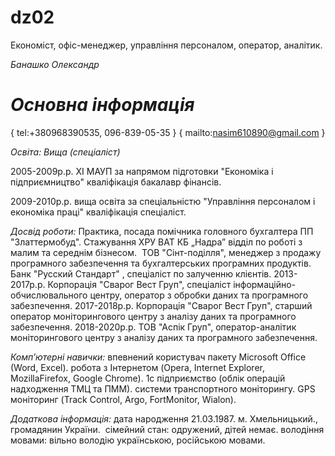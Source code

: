 # dz02
Економіст, офіс-менеджер, управління персоналом, оператор, аналітик.

*Банашко Олександр* 

*Основна інформація*
==================
{ tel:+380968390535, 096-839-05-35 }
{ mailto:nasim610890@gmail.com }

*Освіта: Вища (спеціаліст)*
<p>2005-2009р.р. ХІ МАУП за напрямом підготовки "Економіка і підприємництво" кваліфікація бакалавр фінансів.</p>
<p>2009-2010р.р. вища освіта за спеціальністю "Управління персоналом і економіка праці" кваліфікація спеціаліст.
</p>

*Досвід роботи:*
 Практика, посада помічника головного бухгалтера ПП "Златтермобуд".
 Стажування ХРУ ВАТ КБ „Надра” відділ по роботі з малим та середнім бізнесом. 
 ТОВ "Сінт-поділля", менеджер з продажу програмного забезпечення та бухгалтерських програмних продуктів.
 Банк "Русский Стандарт" , спеціаліст по залученню клієнтів.
 2013-2017р.р. Корпорація "Сварог Вест Груп", спеціаліст інформаційно-обчислювального центру, оператор з обробки даних та програмного забезпечення.
 2017-2018р.р. Корпорація "Сварог Вест Груп", старший оператор моніторингового центру з аналізу даних та програмного забезпечення.
 2018-2020р.р. ТОВ "Аспік Груп", оператор-аналітик моніторингового центру з аналізу даних та програмного забезпечення.

*Комп’ютерні навички:*
 впевнений користувач пакету Microsoft Office (Word, Excel).
 робота з Інтернетом (Opera, Internet Explorer, MozillaFirefox, Google Chrome).
 1с підприємство (облік операцій надходження ТМЦ та ПММ). 
 системи транспортного моніторингу. GPS моніторинг (Track Control, Argo, FortMonitor, Wialon).

*Додаткова інформація:*
 дата народження 21.03.1987. м. Хмельницький., громадянин України. 
 сімейний стан: одружений, дітей немає.
 володіння мовами: вільно володію українською, російською мовами. 

